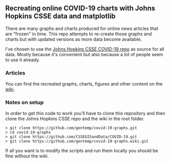 ## Recreating online COVID-19 charts with Johns Hopkins CSSE data and matplotlib

There are many graphs and charts produced for online news articles that are
"frozen" in time. This repo attempts to re-create those graphs and charts but
with updated versions as more data become available.

I've chosen to use the [Johns Hopkins CSSE COVID-19 repo](https://github.com/CSSEGISandData/COVID-19)
as source for all data. Mostly because it's convenient but also because a lot
of people seem to use it already.

### Articles

You can find the recreated graphs, charts, figures and other content on the
[wiki](https://github.com/gentemp/covid-19-graphs/wiki).

### Notes on setup

In order to get this code to work you'll have to clone this repository and then
clone the Johns Hopkins CSSE repo and the wiki in the root folder.

```
> git clone https://github.com/gentemp/covid-19-graphs.git
> cd covid-19-graphs
> git clone https://github.com/CSSEGISandData/COVID-19.git
> git clone https://github.com/gentemp/covid-19-graphs.wiki.git
```

If all you want is to modify the scripts and run them locally you should be
fine without the wiki.